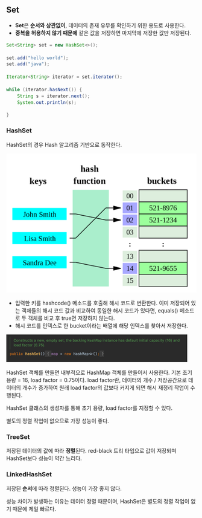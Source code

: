 ## Set

- **Set**은 **순서와 상관없이**, 데이터의 존재 유무를 확인하기 위한 용도로 사용한다. 
- **중복을 허용하지 않기 때문에** 같은 값을 저장하면 마지막에 저장한 값만 저장된다.

```java
Set<String> set = new HashSet<>();

set.add("hello world");
set.add("java");

Iterator<String> iterator = set.iterator();

while (iterator.hasNext()) {
    String s = iterator.next();
    System.out.println(s);

}
```

### HashSet

HashSet의 경우 Hash 알고리즘 기반으로 동작한다.

![img](https://github.com/dilmah0203/TIL/blob/main/Image/HashSet.png)

- 입력한 키를 hashcode() 메소드를 호출해 해시 코드로 변환한다. 이미 저장되어 있는 객체들의 해시 코드 값과 비교하여 동일한 해시 코드가 있다면, equals() 메소드로 두 객체를 비교 후 true면 저장하지 않는다.
- 해시 코드를 인덱스로 한 bucket이라는 배열에 해당 인덱스를 찾아서 저장한다.

![img2](https://github.com/dilmah0203/TIL/blob/main/Image/HashSet2.png)

HashSet 객체를 만들면 내부적으로 HashMap 객체를 만들어서 사용한다. 기본 초기 용량 = 16, load factor = 0.75이다. load factor란, 데이터의 개수 / 저장공간으로 데이터의 개수가 증가하여 원래 load factor의 값보다 커지게 되면 해시 재정리 작업이 수행된다.

HashSet 클래스의 생성자를 통해 초기 용량, load factor를 지정할 수 있다.


별도의 정렬 작업이 없으므로 가장 성능이 좋다.


### TreeSet

저장된 데이터의 값에 따라 **정렬**된다. red-black 트리 타입으로 값이 저장되며 HashSet보다 성능이 약간 느리다.

### LinkedHashSet

저장된 **순서**에 따라 정렬된다. 성능이 가장 좋지 않다.

성능 차이가 발생하는 이유는 데이터 정렬 때문이며, HashSet은 별도의 정렬 작업이 없기 때문에 제일 빠르다.
